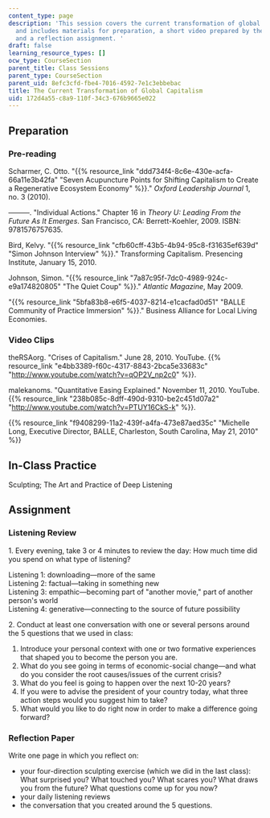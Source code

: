 ```yaml
---
content_type: page
description: 'This session covers the current transformation of global capitalism,
  and includes materials for preparation, a short video prepared by the professor,
  and a reflection assignment. '
draft: false
learning_resource_types: []
ocw_type: CourseSection
parent_title: Class Sessions
parent_type: CourseSection
parent_uid: 8efc3cfd-fbe4-7016-4592-7e1c3ebbebac
title: The Current Transformation of Global Capitalism
uid: 172d4a55-c8a9-110f-34c3-676b9665e022
---
```

## Preparation

### Pre-reading

Scharmer, C. Otto. "{{% resource_link "ddd734f4-8c6e-430e-acfa-66a11e3b42fa" "Seven Acupuncture Points for Shifting Capitalism to Create a Regenerative Ecosystem Economy" %}}." *Oxford Leadership Journal* 1, no. 3 (2010). 

———. "Individual Actions." Chapter 16 in *Theory U: Leading From the Future As It Emerges*. San Francisco, CA: Berrett-Koehler, 2009. ISBN: 9781576757635.

Bird, Kelvy. "{{% resource_link "cfb60cff-43b5-4b94-95c8-f31635ef639d" "Simon Johnson Interview" %}}." Transforming Capitalism. Presencing Institute, January 15, 2010.

Johnson, Simon. "{{% resource_link "7a87c95f-7dc0-4989-924c-e9a174820805" "The Quiet Coup" %}}." *Atlantic Magazine*, May 2009.

"{{% resource_link "5bfa83b8-e6f5-4037-8214-e1cacfad0d51" "BALLE Community of Practice Immersion" %}}." Business Alliance for Local Living Economies.

### Video Clips

theRSAorg. "Crises of Capitalism." June 28, 2010. YouTube. {{% resource_link "e4bb3389-f60c-4317-8843-2bca5e33683c" "http://www.youtube.com/watch?v=qOP2V_np2c0" %}}.

malekanoms. "Quantitative Easing Explained." November 11, 2010. YouTube. {{% resource_link "238b085c-8dff-490d-9310-be2c451d07a2" "http://www.youtube.com/watch?v=PTUY16CkS-k" %}}.

{{% resource_link "f9408299-11a2-439f-a4fa-473e87aed35c" "Michelle Long, Executive Director, BALLE, Charleston, South Carolina, May 21, 2010" %}}

## In-Class Practice

Sculpting; The Art and Practice of Deep Listening

## Assignment

### Listening Review

1\. Every evening, take 3 or 4 minutes to review the day: How much time did you spend on what type of listening?

Listening 1: downloading—more of the same    
Listening 2: factual—taking in something new    
Listening 3: empathic—becoming part of "another movie," part of another person's world    
Listening 4: generative—connecting to the source of future possibility

2\. Conduct at least one conversation with one or several persons around the 5 questions that we used in class:

1. Introduce your personal context with one or two formative experiences that shaped you to become the person you are.
2. What do you see going in terms of economic-social change—and what do you consider the root causes/issues of the current crisis?
3. What do you feel is going to happen over the next 10-20 years?
4. If you were to advise the president of your country today, what three action steps would you suggest him to take?
5. What would you like to do right now in order to make a difference going forward?

### Reflection Paper

Write one page in which you reflect on:

- your four-direction sculpting exercise (which we did in the last class): What surprised you? What touched you? What scares you? What draws you from the future? What questions come up for you now?
- your daily listening reviews
- the conversation that you created around the 5 questions.